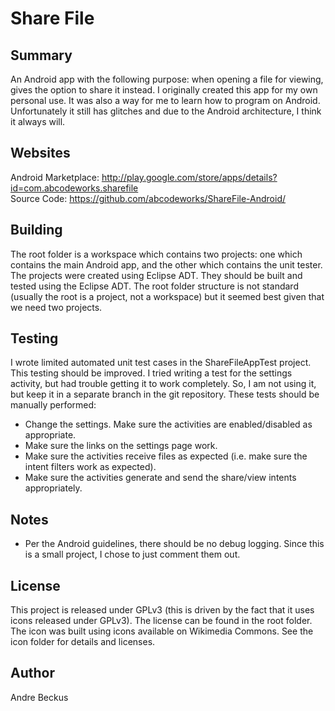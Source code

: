 Share File
==========

Summary
-------
An Android app with the following purpose:
when opening a file for viewing, gives the option to share it instead.
I originally created this app for my own personal use.  It was also
a way for me to learn how to program on Android.
Unfortunately it still has glitches
and due to the Android architecture, I think it always will.

Websites
--------
Android Marketplace: http://play.google.com/store/apps/details?id=com.abcodeworks.sharefile<br/>
Source Code: https://github.com/abcodeworks/ShareFile-Android/<br/>

Building
--------
The root folder is a workspace which contains two projects:
one which contains the main Android app, and the other
which contains the unit tester.  The projects were created using
Eclipse ADT.  They should be built and tested using the Eclipse ADT.
The root folder structure is not standard (usually the root is a project,
not a workspace) but it seemed best given that we need two projects.

Testing
-------
I wrote limited automated unit test cases in the
ShareFileAppTest project.  This testing should be improved.
I tried writing a test for the settings activity, but had trouble
getting it to work completely.  So, I am not using it, but keep it in
a separate branch in the git repository.
These tests should be manually performed:
- Change the settings.  Make sure the activities are enabled/disabled
  as appropriate.
- Make sure the links on the settings page work.
- Make sure the activities receive files as expected (i.e. make sure
  the intent filters work as expected).
- Make sure the activities generate and send the share/view intents
  appropriately.

Notes
-----
- Per the Android guidelines, there should be no debug logging.
  Since this is a small project, I chose to just comment them out.

License
-------
This project is released under GPLv3 (this is driven by the fact
that it uses icons released under GPLv3).
The license can be found in the root folder.
The icon was built using icons available on Wikimedia Commons.
See the icon folder for details and licenses.

Author
------
Andre Beckus
 
